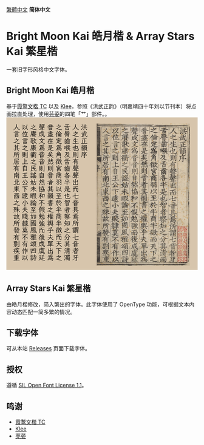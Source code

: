 [繁體中文](../../) **简体中文**
# Bright Moon Kai 皓月楷 & Array Stars Kai 繁星楷
一套旧字形风格中文字体。

## Bright Moon Kai 皓月楷
基于[霞鹜文楷 TC](https://github.com/lxgw/LxgwWenkaiTC) 以及 [Klee](https://github.com/fontworks-fonts/Klee)，参照《洪武正韵》（明嘉靖四十年刘以节刊本）将点画拉直处理，使用[芫荽](https://github.com/ButTaiwan/iansui)的四笔「艹」部件。。  
![image](./pictures/picture001.png)  

## Array Stars Kai 繁星楷
由皓月楷修改，简入繁出的字体。此字体使用了 OpenType 功能，可根据文本内容动态匹配一简多繁的情况。

## 下载字体
可从本站 [Releases](../../releases) 页面下载字体。

## 授权
遵循 [SIL Open Font License 1.1](./LICENSE.txt)。

## 鸣谢
* [霞鹜文楷 TC](https://github.com/lxgw/LxgwWenkaiTC)
* [Klee](https://github.com/fontworks-fonts/Klee)
* [芫荽](https://github.com/ButTaiwan/iansui)
